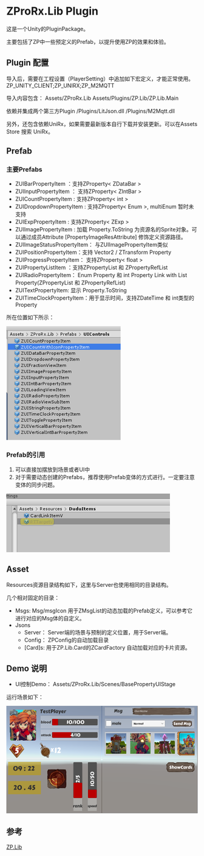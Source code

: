 # ZProRx.Lib Plugin

这是一个Unity的PluginPackage。

主要包括了ZP中一些预定义的Prefab，以提升使用ZP的效果和体验。

## Plugin 配置
导入后，需要在工程设置（PlayerSetting）中追加如下宏定义，才能正常使用。
ZP_UNITY_CLIENT;ZP_UNIRX;ZP_M2MQTT 

导入内容包含：
Assets/ZProRx.Lib
Assets/Plugins/ZP.Lib/ZP.Lib.Main

依赖并集成两个第三方Plugin
/Plugins/LitJson.dll
/Plugins/M2Mqtt.dll

另外，还包含依赖UniRx，如果需要最新版本自行下载并安装更新。可以在Assets Store 搜索 UniRx。


## Prefab

### 主要Prefabs
- ZUIBarPropertyItem ：支持ZProperty< ZDataBar >
- ZUIInputPropertyItem ： 支持ZProperty< ZIntBar >
- ZUICountPropertyItem : 支持ZProperty< int >
- ZUIDropdownPropertyItem : 支持ZProperty< Enum >, multiEnum 暂时未支持
- ZUIExpPropertyItem : 支持ZProperty< ZExp >
- ZUIImagePropertyItem : 加载 Property.ToString 为资源名的Sprite对象。可以通过成员Attribute [PropertyImageResAttribute] 修饰定义资源路径。
- ZUIImageStatusPropertyItem： 与ZUIImagePropertyItem类似
- ZUIPositionPropertyItem：支持 Vector2 / ZTransform Property
- ZUIProgressPropertyItem： 支持ZProperty< float >
- ZUIPropertyListItem ：支持ZPropertyList 和 ZPropertyRefList
- ZUIRadioPropertyItem： Enum Property 和 int Property Link with List Property(ZPropertyList 和 ZPropertyRefList)
- ZUITextPropertyItem: 显示 Property.ToString
- ZUITimeClockPropertyItem：用于显示时间，支持ZDateTime 和 int类型的Property

所在位置如下所示：

![](./Docs/img/Readme_2020-01-29-15-31-10.png)

### Prefab的引用
1. 可以直接加摆放到场景或者UI中
2. 对于需要动态创建的Prefabs，推荐使用Prefab变体的方式进行。一定要注意变体的同步问题。

![](./Docs/img/Readme_2019-12-25-21-36-57.png)


## Asset
Resources资源目录结构如下，这里与Server也使用相同的目录结构。

几个相对固定的目录：
- Msgs: Msg/msgIcon 用于ZMsgList的动态加载的Prefab定义，可以参考它进行对应的Msg体的自定义。
- Jsons
  - Server： Server端的场景与预制的定义位置，用于Server端。
  - Config： ZPConfig的自动加载目录
  - [Card]s: 用于ZP.Lib.Card的ZCardFactory 自动加载对应的卡片资源。



## Demo 说明

- UI控制Demo：
Assets/ZProRx.Lib/Scenes/BasePropertyUIStage 

运行场景如下：

![](./Docs/img/Readme_2020-01-29-15-39-00.png)


## 参考

[ZP.Lib](../../../ZP.Lib/ZP.Lib.Main/Readme.md)